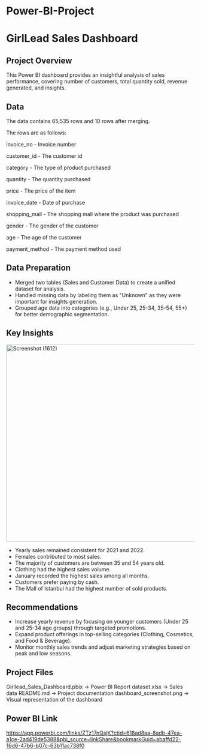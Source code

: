 # Power-BI-Project
# GirlLead Sales Dashboard
## Project Overview
This Power BI dashboard provides an insightful analysis of sales performance, covering number of customers, total quantity sold, revenue generated, and insights.

## Data
The data contains 65,535 rows and 10 rows after merging.

The rows are as follows:

invoice_no - Invoice number

customer_id - The customer id

category - The type of product purchased

quantity - The quantity purchased

price - The price of the item

invoice_date - Date of purchase

shopping_mall - The shopping mall where the product was purchased

gender - The gender of the customer

age - The age of the customer

payment_method - The payment method used

## Data Preparation
- Merged two tables (Sales and Customer Data) to create a unified dataset for analysis.
- Handled missing data by labeling them as "Unknown" as they were important for insights generation.
- Grouped age data into categories (e.g., Under 25, 25-34, 35-54, 55+) for better demographic segmentation.

## Key Insights

<img width="1014" height="526" alt="Screenshot (1612)" src="https://github.com/user-attachments/assets/47407539-dd9c-41ab-a0f3-e7eed67c2b99" />

- Yearly sales remained consistent for 2021 and 2022.
- Females contributed to most sales.
- The majority of customers are between 35 and 54 years old.
- Clothing had the highest sales volume.
- January recorded the highest sales among all months.
- Customers prefer paying by cash.
- The Mall of Istanbul had the highest number of sold products.

## Recommendations
- Increase yearly revenue by focusing on younger customers (Under 25 and 25-34 age groups) through targeted promotions.
- Expand product offerings in top-selling categories (Clothing, Cosmetics, and Food & Beverage).
- Monitor monthly sales trends and adjust marketing strategies based on peak and low seasons.

## Project Files
Girllead_Sales_Dashboard.pbix → Power BI Report
dataset.xlsx → Sales data
README.md → Project documentation
dashboard_screenshot.png → Visual representation of the dashboard

## Power BI Link
https://app.powerbi.com/links/ZTz17nQsjK?ctid=618ad8aa-8adb-47ea-a1ce-2ad419de5388&pbi_source=linkShare&bookmarkGuid=abaffd22-16d6-47b6-b07c-63b11ac738f0

